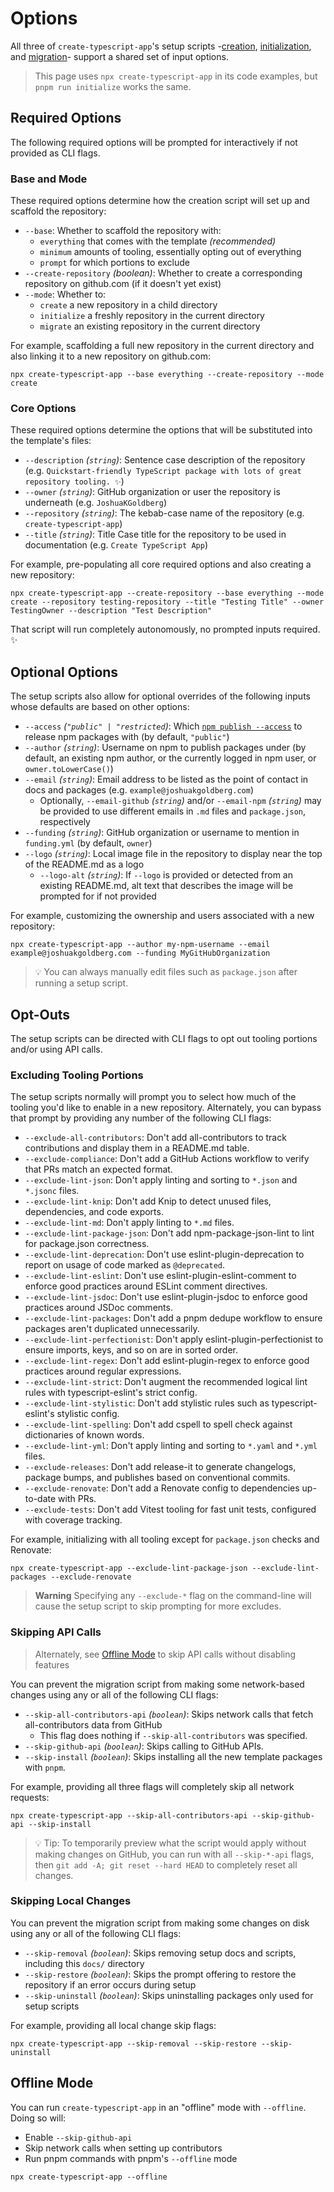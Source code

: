 # Options

All three of `create-typescript-app`'s setup scripts -[creation](./Creation.md), [initialization](./Initialization.md), and [migration](./Migration.md)- support a shared set of input options.

> This page uses `npx create-typescript-app` in its code examples, but `pnpm run initialize` works the same.

## Required Options

The following required options will be prompted for interactively if not provided as CLI flags.

### Base and Mode

These required options determine how the creation script will set up and scaffold the repository:

- `--base`: Whether to scaffold the repository with:
  - `everything` that comes with the template _(recommended)_
  - `minimum` amounts of tooling, essentially opting out of everything
  - `prompt` for which portions to exclude
- `--create-repository` _(boolean)_: Whether to create a corresponding repository on github.com (if it doesn't yet exist)
- `--mode`: Whether to:
  - `create` a new repository in a child directory
  - `initialize` a freshly repository in the current directory
  - `migrate` an existing repository in the current directory

For example, scaffolding a full new repository in the current directory and also linking it to a new repository on github.com:

```shell
npx create-typescript-app --base everything --create-repository --mode create
```

### Core Options

These required options determine the options that will be substituted into the template's files:

- `--description` _(`string`)_: Sentence case description of the repository (e.g. `Quickstart-friendly TypeScript package with lots of great repository tooling. ✨`)
- `--owner` _(`string`)_: GitHub organization or user the repository is underneath (e.g. `JoshuaKGoldberg`)
- `--repository` _(`string`)_: The kebab-case name of the repository (e.g. `create-typescript-app`)
- `--title` _(`string`)_: Title Case title for the repository to be used in documentation (e.g. `Create TypeScript App`)

For example, pre-populating all core required options and also creating a new repository:

```shell
npx create-typescript-app --create-repository --base everything --mode create --repository testing-repository --title "Testing Title" --owner TestingOwner --description "Test Description"
```

That script will run completely autonomously, no prompted inputs required. ✨

## Optional Options

The setup scripts also allow for optional overrides of the following inputs whose defaults are based on other options:

- `--access` _(`"public" | "restricted`)_: Which [`npm publish --access`](https://docs.npmjs.com/cli/commands/npm-publish#access) to release npm packages with (by default, `"public"`)
- `--author` _(`string`)_: Username on npm to publish packages under (by default, an existing npm author, or the currently logged in npm user, or `owner.toLowerCase()`)
- `--email` _(`string`)_: Email address to be listed as the point of contact in docs and packages (e.g. `example@joshuakgoldberg.com`)
  - Optionally, `--email-github` _(`string`)_ and/or `--email-npm` _(`string`)_ may be provided to use different emails in `.md` files and `package.json`, respectively
- `--funding` _(`string`)_: GitHub organization or username to mention in `funding.yml` (by default, `owner`)
- `--logo` _(`string`)_: Local image file in the repository to display near the top of the README.md as a logo
  - `--logo-alt` _(`string`)_: If `--logo` is provided or detected from an existing README.md, alt text that describes the image will be prompted for if not provided

For example, customizing the ownership and users associated with a new repository:

```shell
npx create-typescript-app --author my-npm-username --email example@joshuakgoldberg.com --funding MyGitHubOrganization
```

> 💡 You can always manually edit files such as `package.json` after running a setup script.

## Opt-Outs

The setup scripts can be directed with CLI flags to opt out tooling portions and/or using API calls.

### Excluding Tooling Portions

The setup scripts normally will prompt you to select how much of the tooling you'd like to enable in a new repository.
Alternately, you can bypass that prompt by providing any number of the following CLI flags:

- `--exclude-all-contributors`: Don't add all-contributors to track contributions and display them in a README.md table.
- `--exclude-compliance`: Don't add a GitHub Actions workflow to verify that PRs match an expected format.
- `--exclude-lint-json`: Don't apply linting and sorting to `*.json` and `*.jsonc` files.
- `--exclude-lint-knip`: Don't add Knip to detect unused files, dependencies, and code exports.
- `--exclude-lint-md`: Don't apply linting to `*.md` files.
- `--exclude-lint-package-json`: Don't add npm-package-json-lint to lint for package.json correctness.
- `--exclude-lint-deprecation`: Don't use eslint-plugin-deprecation to report on usage of code marked as `@deprecated`.
- `--exclude-lint-eslint`: Don't use eslint-plugin-eslint-comment to enforce good practices around ESLint comment directives.
- `--exclude-lint-jsdoc`: Don't use eslint-plugin-jsdoc to enforce good practices around JSDoc comments.
- `--exclude-lint-packages`: Don't add a pnpm dedupe workflow to ensure packages aren't duplicated unnecessarily.
- `--exclude-lint-perfectionist`: Don't apply eslint-plugin-perfectionist to ensure imports, keys, and so on are in sorted order.
- `--exclude-lint-regex`: Don't add eslint-plugin-regex to enforce good practices around regular expressions.
- `--exclude-lint-strict`: Don't augment the recommended logical lint rules with typescript-eslint's strict config.
- `--exclude-lint-stylistic`: Don't add stylistic rules such as typescript-eslint's stylistic config.
- `--exclude-lint-spelling`: Don't add cspell to spell check against dictionaries of known words.
- `--exclude-lint-yml`: Don't apply linting and sorting to `*.yaml` and `*.yml` files.
- `--exclude-releases`: Don't add release-it to generate changelogs, package bumps, and publishes based on conventional commits.
- `--exclude-renovate`: Don't add a Renovate config to dependencies up-to-date with PRs.
- `--exclude-tests`: Don't add Vitest tooling for fast unit tests, configured with coverage tracking.

For example, initializing with all tooling except for `package.json` checks and Renovate:

```shell
npx create-typescript-app --exclude-lint-package-json --exclude-lint-packages --exclude-renovate
```

> **Warning**
> Specifying any `--exclude-*` flag on the command-line will cause the setup script to skip prompting for more excludes.

### Skipping API Calls

> Alternately, see [Offline Mode](#offline-mode) to skip API calls without disabling features

You can prevent the migration script from making some network-based changes using any or all of the following CLI flags:

- `--skip-all-contributors-api` _(`boolean`)_: Skips network calls that fetch all-contributors data from GitHub
  - This flag does nothing if `--skip-all-contributors` was specified.
- `--skip-github-api` _(`boolean`)_: Skips calling to GitHub APIs.
- `--skip-install` _(`boolean`)_: Skips installing all the new template packages with `pnpm`.

For example, providing all three flags will completely skip all network requests:

```shell
npx create-typescript-app --skip-all-contributors-api --skip-github-api --skip-install
```

> 💡 Tip: To temporarily preview what the script would apply without making changes on GitHub, you can run with all `--skip-*-api` flags, then `git add -A; git reset --hard HEAD` to completely reset all changes.

### Skipping Local Changes

You can prevent the migration script from making some changes on disk using any or all of the following CLI flags:

- `--skip-removal` _(`boolean`)_: Skips removing setup docs and scripts, including this `docs/` directory
- `--skip-restore` _(`boolean`)_: Skips the prompt offering to restore the repository if an error occurs during setup
- `--skip-uninstall` _(`boolean`)_: Skips uninstalling packages only used for setup scripts

For example, providing all local change skip flags:

```shell
npx create-typescript-app --skip-removal --skip-restore --skip-uninstall
```

## Offline Mode

You can run `create-typescript-app` in an "offline" mode with `--offline`.
Doing so will:

- Enable `--skip-github-api`
- Skip network calls when setting up contributors
- Run pnpm commands with pnpm's `--offline` mode

```shell
npx create-typescript-app --offline
```
